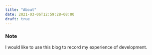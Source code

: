 ```yaml
---
title: "About"
date: 2021-03-06T12:59:28+08:00
draft: true
---
```


### Note

I would like to use this blog to record my experience of development.